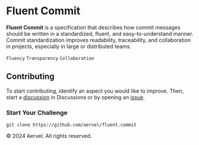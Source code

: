 # Fluent Commit

**Fluent Commit** is a specification that describes how commit messages should be written in a standardized, fluent, and
easy-to-understand manner. Commit standardization improves readability, traceability, and collaboration in projects,
especially in large or distributed teams.

`Fluency` `Transparency` `Collaboration`

## Contributing

To start contributing, identify an aspect you would like to improve. Then, start
a [discussion](https://github.com/aervel/fluent.commit/discussions/new/choose) in Discussions or by opening
an [issue](https://github.com/aervel/fluent.commit/issues/new/choose).

### Start Your Challenge

```shell
git clone https://github.com/aervel/fluent.commit
```

© 2024 Aervel. All rights reserved.
